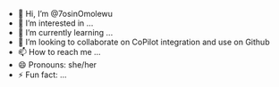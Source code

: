 - 👋 Hi, I’m @7osinOmolewu
- 👀 I’m interested in ...
- 🌱 I’m currently learning ...
- 💞️ I’m looking to collaborate on CoPilot integration and use on Github
- 📫 How to reach me ...
- 😄 Pronouns: she/her
- ⚡ Fun fact: ...

<!---
7osinOmolewu/7osinOmolewu is a ✨ special ✨ repository because its `README.md` (this file) appears on your GitHub profile.
You can click the Preview link to take a look at your changes.
--->
